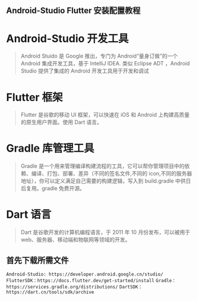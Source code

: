 ## Android-Studio Flutter 安装配置教程

# Android-Studio 开发工具

> Android Stuido 是 Google 推出，专门为 Android“量身订做”的一个 Android 集成开发工具，基于 IntelliJ IDEA. 类似 Eclipse ADT ，Android Studio 提供了集成的 Android 开发工具用于开发和调试

# Flutter 框架

> Flutter 是谷歌的移动 UI 框架，可以快速在 iOS 和 Android 上构建高质量的原生用户界面。使用 Dart 语言。

# Gradle 库管理工具

> Gradle 是一个用来管理编译构建流程的工具，它可以帮你管理项目中的依赖、编译、打包、部署、差异（不同的签名文件,不同的 icon,不同的服务器地址），你可以定义满足自己需要的构建逻辑，写入到 build.gradle 中供日后复用。gradle 免费开源。

# Dart 语言

> Dart 是谷歌开发的计算机编程语言，于 2011 年 10 月份发布，可以被用于 web、服务器、移动端和物联网等领域的开发。

## 首先下载所需文件

`Android-Studio: https://developer.android.google.cn/studio/` `FlutterSDK：https://docs.flutter.dev/get-started/install` `Gradle：https://services.gradle.org/distributions/` `DartSDK：https://dart.cn/tools/sdk/archive`
